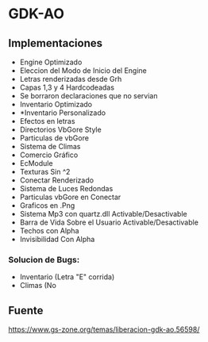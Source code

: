 # GDK-AO

## Implementaciones
- Engine Optimizado
- Eleccion del Modo de Inicio del Engine
- Letras renderizadas desde Grh
- Capas 1,3 y 4 Hardcodeadas
- Se borraron declaraciones que no servian
- Inventario Optimizado
- *Inventario Personalizado
- Efectos en letras
- Directorios VbGore Style
- Particulas de vbGore
- Sistema de Climas
- Comercio Gráfico
- EcModule
- Texturas Sin ^2
- Conectar Renderizado
- Sistema de Luces Redondas
- Particulas vbGore en Conectar
- Graficos en .Png
- Sistema Mp3 con quartz.dll Activable/Desactivable
- Barra de Vida Sobre el Usuario Activable/Desactivable
- Techos con Alpha
- Invisibilidad Con Alpha

### Solucion de Bugs:
- Inventario (Letra "E" corrida)
- Climas (No

## Fuente
https://www.gs-zone.org/temas/liberacion-gdk-ao.56598/
